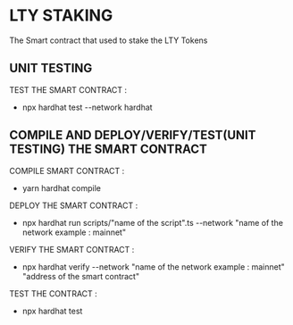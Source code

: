# LTY STAKING

The Smart contract that used to stake the LTY Tokens

## UNIT TESTING

TEST THE SMART CONTRACT :

- npx hardhat test --network hardhat

## COMPILE AND DEPLOY/VERIFY/TEST(UNIT TESTING) THE SMART CONTRACT

COMPILE SMART CONTRACT :

- yarn hardhat compile

DEPLOY THE SMART CONTRACT :

- npx hardhat run scripts/"name of the script".ts --network "name of the network example : mainnet"

VERIFY THE SMART CONTRACT :

- npx hardhat verify --network "name of the network example : mainnet" "address of the smart contract"

TEST THE CONTRACT :

- npx hardhat test
